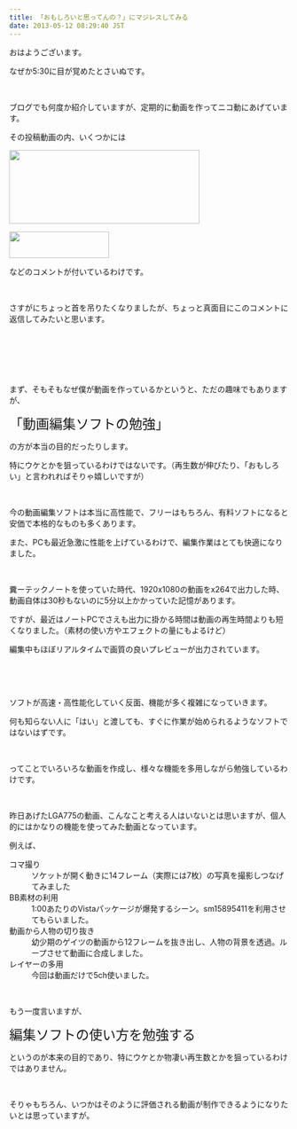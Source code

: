 ```yaml
---
title: 「おもしろいと思ってんの？」にマジレスしてみる
date: 2013-05-12 08:29:40 JST
---
```

<p>おはようございます。</p>
<p>なぜか5:30に目が覚めたとさいぬです。</p>
<p>&nbsp;</p>
<p>ブログでも何度か紹介していますが、定期的に動画を作ってニコ動にあげています。</p>
<p>その投稿動画の内、いくつかには</p>
<p><img src="https://lh4.googleusercontent.com/-0r0YNrFg0z4/UY7LW0oONLI/AAAAAAAACFw/4uhvBDTzOmc/s800/Screenshot%2520from%25202013-05-12%252007%253A47%253A52.png" height="133" width="343" /></p>
<p><img src="https://lh5.googleusercontent.com/-tBHxE-9FMPs/UY7LWyTXqNI/AAAAAAAACFs/A8vLLg2jDoo/s800/Screenshot%2520from%25202013-05-12%252007%253A48%253A23.png" height="48" width="180" /></p>
<p>などのコメントが付いているわけです。</p>
<p>&nbsp;</p>
<p>さすがにちょっと首を吊りたくなりましたが、ちょっと真面目にこのコメントに返信してみたいと思います。</p>
<p>&nbsp;</p>
<p>&nbsp;</p>
<p>&nbsp;</p>
<p>まず、そもそもなぜ僕が動画を作っているかというと、ただの趣味でもありますが、</p>
<p><span style="font-size:24px;">「動画編集ソフトの勉強」</span></p>
<p>の方が本当の目的だったりします。</p>
<p>特にウケとかを狙っているわけではないです。（再生数が伸びたり、「おもしろい」と言われればそりゃ嬉しいですが）</p>
<p>&nbsp;</p>
<p>今の動画編集ソフトは本当に高性能で、フリーはもちろん、有料ソフトになると安価で本格的なものも多くあります。</p>
<p>また、PCも最近急激に性能を上げているわけで、編集作業はとても快適になりました。</p>
<p>&nbsp;</p>
<p>糞ーテックノートを使っていた時代、1920x1080の動画をx264で出力した時、動画自体は30秒もないのに5分以上かかっていた記憶があります。</p>
<p>ですが、最近はノートPCでさえも出力に掛かる時間は動画の再生時間よりも短くなりました。（素材の使い方やエフェクトの量にもよるけど）</p>
<p>編集中もほぼリアルタイムで画質の良いプレビューが出力されています。</p>
<p>&nbsp;</p>
<p>&nbsp;</p>
<p>ソフトが高速・高性能化していく反面、機能が多く複雑になっていきます。</p>
<p>何も知らない人に「はい」と渡しても、すぐに作業が始められるようなソフトではないはずです。</p>
<p>&nbsp;</p>
<p>ってことでいろいろな動画を作成し、様々な機能を多用しながら勉強しているわけです。</p>
<p>&nbsp;</p>
<p>昨日あげたLGA775の動画、こんなこと考える人はいないとは思いますが、個人的にはかなりの機能を使ってみた動画となっています。</p>
<p>例えば、</p>
<dl>
<dt>コマ撮り</dt><dd>ソケットが開く動きに14フレーム（実際には7枚）の写真を撮影しつなげてみました</dd>
<dt>BB素材の利用</dt><dd>1:00あたりのVistaパッケージが爆発するシーン。sm15895411を利用させてもらいました。</dd>
<dt>動画から人物の切り抜き</dt><dd>幼少期のゲイツの動画から12フレームを抜き出し、人物の背景を透過。ループさせて動画に合成しました。</dd>
<dt>レイヤーの多用</dt><dd>今回は動画だけで5ch使いました。</dd>
</dl>
<p>&nbsp;</p>
<p>もう一度言いますが、</p>
<p><span style="font-size:24px;">編集ソフトの使い方を勉強する</span></p>
<p>というのが本来の目的であり、特にウケとか物凄い再生数とかを狙っているわけではありません。</p>
<p>&nbsp;</p>
<p>そりゃもちろん、いつかはそのように評価される動画が制作できるようになりたいとは思っていますが。</p>
<p>&nbsp;</p>
